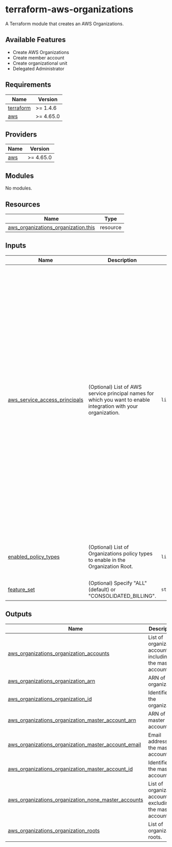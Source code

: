 # terraform-aws-organizations
A Terraform module that creates an AWS Organizations.

## Available Features

- Create AWS Organizations
- Create member account
- Create organizational unit
- Delegated Administrator

<!-- BEGIN_TF_DOCS -->
## Requirements

| Name | Version |
|------|---------|
| <a name="requirement_terraform"></a> [terraform](#requirement\_terraform) | >= 1.4.6 |
| <a name="requirement_aws"></a> [aws](#requirement\_aws) | >= 4.65.0 |

## Providers

| Name | Version |
|------|---------|
| <a name="provider_aws"></a> [aws](#provider\_aws) | >= 4.65.0 |

## Modules

No modules.

## Resources

| Name | Type |
|------|------|
| [aws_organizations_organization.this](https://registry.terraform.io/providers/hashicorp/aws/latest/docs/resources/organizations_organization) | resource |

## Inputs

| Name | Description | Type | Default | Required |
|------|-------------|------|---------|:--------:|
| <a name="input_aws_service_access_principals"></a> [aws\_service\_access\_principals](#input\_aws\_service\_access\_principals) | (Optional) List of AWS service principal names for which you want to enable integration with your organization. | `list(string)` | <pre>[<br>  "account.amazonaws.com",<br>  "aws-artifact-account-sync.amazonaws.com",<br>  "auditmanager.amazonaws.com",<br>  "backup.amazonaws.com",<br>  "member.org.stacksets.cloudformation.amazonaws.com",<br>  "cloudtrail.amazonaws.com",<br>  "compute-optimizer.amazonaws.com",<br>  "config.amazonaws.com",<br>  "controltower.amazonaws.com",<br>  "detective.amazonaws.com",<br>  "devops-guru.amazonaws.com",<br>  "ds.amazonaws.com",<br>  "fms.amazonaws.com",<br>  "access-analyzer.amazonaws.com",<br>  "guardduty.amazonaws.com",<br>  "health.amazonaws.com",<br>  "inspector2.amazonaws.com",<br>  "license-manager.amazonaws.com",<br>  "macie.amazonaws.com",<br>  "license-management.marketplace.amazonaws.com",<br>  "networkmanager.amazonaws.com",<br>  "ram.amazonaws.com",<br>  "securityhub.amazonaws.com",<br>  "storage-lens.s3.amazonaws.com",<br>  "servicecatalog.amazonaws.com",<br>  "servicequotas.amazonaws.com",<br>  "sso.amazonaws.com",<br>  "ssm.amazonaws.com",<br>  "tagpolicies.tag.amazonaws.com",<br>  "reporting.trustedadvisor.amazonaws.com",<br>  "wellarchitected.amazonaws.com",<br>  "ipam.amazonaws.com",<br>  "reachabilityanalyzer.networkinsights.amazonaws.com"<br>]</pre> | no |
| <a name="input_enabled_policy_types"></a> [enabled\_policy\_types](#input\_enabled\_policy\_types) | (Optional) List of Organizations policy types to enable in the Organization Root. | `list(string)` | <pre>[<br>  "SERVICE_CONTROL_POLICY",<br>  "TAG_POLICY",<br>  "BACKUP_POLICY",<br>  "AISERVICES_OPT_OUT_POLICY"<br>]</pre> | no |
| <a name="input_feature_set"></a> [feature\_set](#input\_feature\_set) | (Optional) Specify "ALL" (default) or "CONSOLIDATED\_BILLING". | `string` | n/a | yes |

## Outputs

| Name | Description |
|------|-------------|
| <a name="output_aws_organizations_organization_accounts"></a> [aws\_organizations\_organization\_accounts](#output\_aws\_organizations\_organization\_accounts) | List of organization accounts including the master account. |
| <a name="output_aws_organizations_organization_arn"></a> [aws\_organizations\_organization\_arn](#output\_aws\_organizations\_organization\_arn) | ARN of the organization |
| <a name="output_aws_organizations_organization_id"></a> [aws\_organizations\_organization\_id](#output\_aws\_organizations\_organization\_id) | Identifier of the organization |
| <a name="output_aws_organizations_organization_master_account_arn"></a> [aws\_organizations\_organization\_master\_account\_arn](#output\_aws\_organizations\_organization\_master\_account\_arn) | ARN of the master account |
| <a name="output_aws_organizations_organization_master_account_email"></a> [aws\_organizations\_organization\_master\_account\_email](#output\_aws\_organizations\_organization\_master\_account\_email) | Email address of the master account |
| <a name="output_aws_organizations_organization_master_account_id"></a> [aws\_organizations\_organization\_master\_account\_id](#output\_aws\_organizations\_organization\_master\_account\_id) | Identifier of the master account |
| <a name="output_aws_organizations_organization_none_master_accounts"></a> [aws\_organizations\_organization\_none\_master\_accounts](#output\_aws\_organizations\_organization\_none\_master\_accounts) | List of organization accounts excluding the master account. |
| <a name="output_aws_organizations_organization_roots"></a> [aws\_organizations\_organization\_roots](#output\_aws\_organizations\_organization\_roots) | List of organization roots. |
<!-- END_TF_DOCS -->